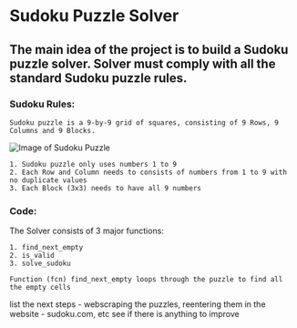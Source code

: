 # Sudoku Puzzle Solver

## The main idea of the project is to build a Sudoku puzzle solver. Solver must comply with all the standard Sudoku puzzle rules.

### Sudoku Rules: 

    Sudoku puzzle is a 9-by-9 grid of squares, consisting of 9 Rows, 9 Columns and 9 Blocks.

![Image of Sudoku Puzzle](https://www.learn-sudoku.com/images/nine_each_filled.gif)


    1. Sudoku puzzle only uses numbers 1 to 9
    2. Each Row and Column needs to consists of numbers from 1 to 9 with no duplicate values
    3. Each Block (3x3) needs to have all 9 numbers

### Code:

The Solver consists of 3 major functions: 

    1. find_next_empty
    2. is_valid
    3. solve_sudoku

    Function (fcn) find_next_empty loops through the puzzle to find all the empty cells



  list the next steps
    - webscraping the puzzles, reentering them in the website
    - sudoku.com, etc
  see if there is anything to improve